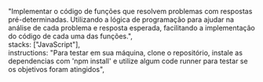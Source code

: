 "Implementar o código de funções que resolvem problemas com respostas pré-determinadas. Utilizando a lógica de programação para ajudar na análise de cada problema e resposta esperada, facilitando a implementação do código de cada uma das funções.", \
stacks: ["JavaScript"],\
instructions: "Para testar em sua máquina, clone o repositório, instale as dependencias com 'npm install' e utilize algum code runner para testar se os objetivos foram atingidos",
